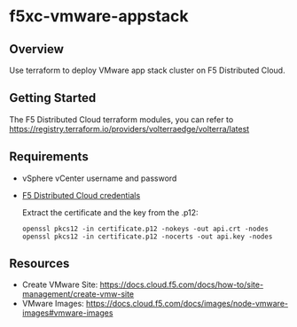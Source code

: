 # f5xc-vmware-appstack

## Overview
Use terraform to deploy VMware app stack cluster on F5 Distributed Cloud.

## Getting Started
The F5 Distributed Cloud terraform modules, you can refer to https://registry.terraform.io/providers/volterraedge/volterra/latest

## Requirements
- vSphere vCenter username and password
- [F5 Distributed Cloud credentials](https://docs.cloud.f5.com/docs/how-to/user-mgmt/credentials)

    Extract the certificate and the key from the .p12:
    ```
    openssl pkcs12 -in certificate.p12 -nokeys -out api.crt -nodes
    openssl pkcs12 -in certificate.p12 -nocerts -out api.key -nodes
    ```

## Resources
- Create VMware Site: https://docs.cloud.f5.com/docs/how-to/site-management/create-vmw-site
- VMware Images: https://docs.cloud.f5.com/docs/images/node-vmware-images#vmware-images